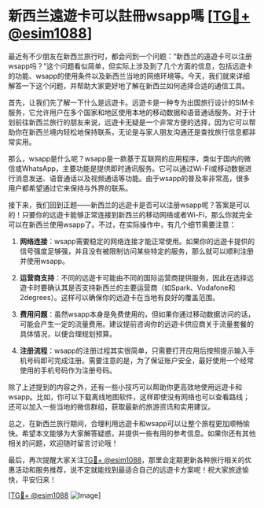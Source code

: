 # 新西兰遠遊卡可以註冊wsapp嗎 [[TG💪+ @esim1088](https://t.me/s/esim1088)]

最近有不少朋友在新西兰旅行时，都会问到一个问题：“新西兰的遠遊卡可以注册wsapp吗？”这个问题看似简单，但实际上涉及到了几个方面的信息，包括远遊卡的功能、wsapp的使用条件以及新西兰当地的网络环境等。今天，我们就来详细解答一下这个问题，并帮助大家更好地了解在新西兰如何选择合适的通信工具。

首先，让我们先了解一下什么是远遊卡。远遊卡是一种专为出国旅行设计的SIM卡服务，它允许用户在多个国家和地区使用本地的移动数据和语音通话服务。对于计划前往新西兰旅行的朋友来说，远遊卡无疑是一个非常方便的选择，因为它可以帮助你在新西兰境内轻松地保持联系，无论是与家人朋友沟通还是查找旅行信息都非常实用。

那么，wsapp是什么呢？wsapp是一款基于互联网的应用程序，类似于国内的微信或WhatsApp，主要功能是提供即时通讯服务。它可以通过Wi-Fi或移动数据进行消息发送、语音通话以及视频通话等功能。由于wsapp的普及率非常高，很多用户都希望通过它来保持与外界的联系。

接下来，我们回到正题——新西兰的远遊卡是否可以注册wsapp呢？答案是可以的！只要你的远遊卡能够正常连接到新西兰的移动网络或者Wi-Fi，那么你就完全可以在新西兰使用wsapp了。不过，在实际操作中，有几个细节需要注意：

1. **网络连接**：wsapp需要稳定的网络连接才能正常使用。如果你的远遊卡提供的信号强度足够强，并且没有被限制访问某些特定的服务，那么就可以顺利注册并使用wsapp。
   
2. **运营商支持**：不同的远遊卡可能由不同的国际运营商提供服务，因此在选择远遊卡时要确认其是否支持新西兰的主要运营商（如Spark、Vodafone和2degrees）。这样可以确保你的远遊卡在当地有良好的覆盖范围。

3. **费用问题**：虽然wsapp本身是免费使用的，但如果你通过移动数据访问的话，可能会产生一定的流量费用。建议提前咨询你的远遊卡供应商关于流量套餐的具体情况，以便合理规划预算。

4. **注册流程**：wsapp的注册过程其实很简单，只需要打开应用后按照提示输入手机号码即可完成注册。需要注意的是，为了保证账户安全，最好使用一个经常使用的手机号码作为注册号码。

除了上述提到的内容之外，还有一些小技巧可以帮助你更高效地使用远遊卡和wsapp。比如，你可以下载离线地图软件，这样即使没有网络也可以查看路线；还可以加入一些当地的微信群组，获取最新的旅游资讯和实用建议。

总之，在新西兰旅行期间，合理利用远遊卡和wsapp可以让整个旅程更加顺畅愉快。希望本文能够为大家解答疑惑，并提供一些有用的参考信息。如果你还有其他相关的问题，欢迎随时留言讨论哦！

最后，再次提醒大家关注[TG💪+ @esim1088](https://t.me/s/esim1088)，那里会定期更新各种旅行相关的优惠活动和服务推荐，说不定就能找到最适合自己的远遊卡方案呢！祝大家旅途愉快，平安归来！

[[TG💪+ @esim1088](https://t.me/s/esim1088) ![Image](https://i.postimg.cc/4NQfJmqS/Snipaste-2025-05-13-00-14-12.png)]